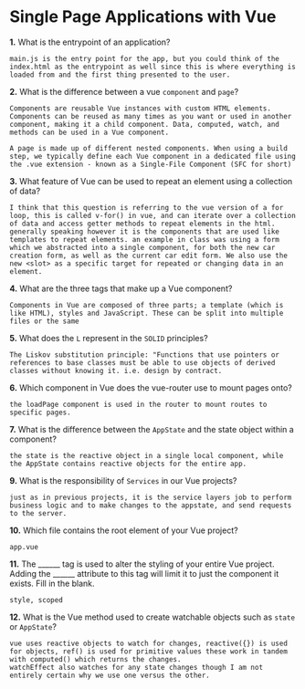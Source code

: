 # Single Page Applications with Vue

**1.** What is the entrypoint of an application?
<!-- enter you answer in the space below -->
```
main.js is the entry point for the app, but you could think of the index.html as the entrypoint as well since this is where everything is loaded from and the first thing presented to the user.
```
**2.** What is the difference between a vue `component` and `page`?
<!-- enter you answer in the space below -->
```
Components are reusable Vue instances with custom HTML elements. Components can be reused as many times as you want or used in another component, making it a child component. Data, computed, watch, and methods can be used in a Vue component. 

A page is made up of different nested components. When using a build step, we typically define each Vue component in a dedicated file using the .vue extension - known as a Single-File Component (SFC for short)

```
**3.** What feature of Vue can be used to repeat an element using a collection of data?
<!-- enter you answer in the space below -->
```
I think that this question is referring to the vue version of a for loop, this is called v-for() in vue, and can iterate over a collection of data and access getter methods to repeat elements in the html. generally speaking however it is the components that are used like templates to repeat elements. an example in class was using a form which we abstracted into a single component, for both the new car creation form, as well as the current car edit form. We also use the new <slot> as a specific target for repeated or changing data in an element.
```
**4.** What are the three tags that make up a Vue component?
<!-- enter you answer in the space below -->
```
Components in Vue are composed of three parts; a template (which is like HTML), styles and JavaScript. These can be split into multiple files or the same
```
**5.** What does the `L` represent in the `SOLID` principles?
<!-- enter you answer in the space below -->
```
The Liskov substitution principle: "Functions that use pointers or references to base classes must be able to use objects of derived classes without knowing it. i.e. design by contract.
```
**6.** Which component in Vue does the vue-router use to mount pages onto?
<!-- enter you answer in the space below -->
```
the loadPage component is used in the router to mount routes to specific pages.
```
**7.** What is the difference between the `AppState` and the state object within a component?
<!-- enter you answer in the space below -->
```
the state is the reactive object in a single local component, while the AppState contains reactive objects for the entire app.
```
**9.** What is the responsibility of `Services` in our Vue projects?
<!-- enter you answer in the space below -->
```
just as in previous projects, it is the service layers job to perform business logic and to make changes to the appstate, and send requests to the server.
```
**10.** Which file contains the root element of your Vue project?
<!-- enter you answer in the space below -->
```
app.vue
```
**11.** The ______ tag is used to alter the styling of your entire Vue project.  Adding the ______ attribute to this tag will limit it to just the component it exists.  Fill in the blank.
<!-- enter you answer in the space below -->
```
style, scoped
```
**12.** What is the Vue method used to create watchable objects such as `state` or `AppState`?
<!-- enter you answer in the space below -->
```
vue uses reactive objects to watch for changes, reactive({}) is used for objects, ref() is used for primitive values these work in tandem with computed() which returns the changes.
watchEffect also watches for any state changes though I am not entirely certain why we use one versus the other.
```